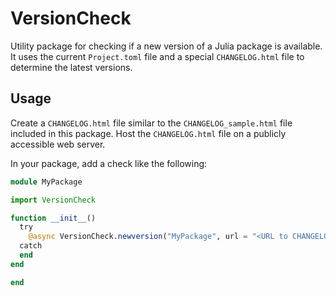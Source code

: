 # VersionCheck

Utility package for checking if a new version of a Julia package is available. It uses the current `Project.toml` file and a special `CHANGELOG.html` file to determine the latest versions.

## Usage

Create a `CHANGELOG.html` file similar to the `CHANGELOG_sample.html` file included in this package. Host the `CHANGELOG.html` file on a publicly accessible web server.

In your package, add a check like the following:

```julia
module MyPackage

import VersionCheck

function __init__()
  try
    @async VersionCheck.newversion("MyPackage", url = "<URL to CHANGELOG.html>")
  catch
  end
end

end
```
